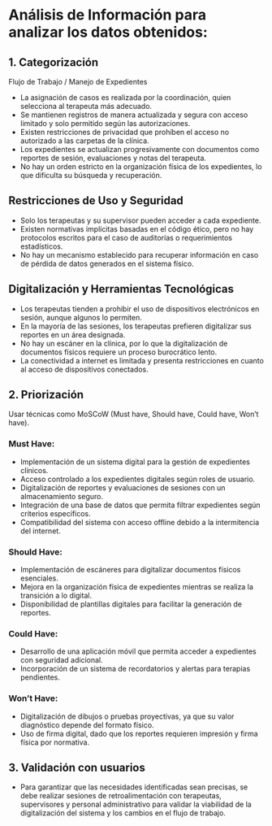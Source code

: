 <!DOCTYPE html>
<html lang="es">
<head>
    <meta charset="UTF-8">
    <meta name="viewport" content="width=device-width, initial-scale=1.0">
    <title>Documentación de Flujo de Trabajo</title>
    <style>
        
  </style>
</head>
<body>
    <h1>Análisis de Información para analizar los datos obtenidos:</h1>

   <h2>1. Categorización</h2>
    <p>Flujo de Trabajo / Manejo de Expedientes</p>
    <ul>
        <li>La asignación de casos es realizada por la coordinación, quien selecciona al terapeuta más adecuado.</li>
        <li>Se mantienen registros de manera actualizada y segura con acceso limitado y solo permitido según las autorizaciones.</li>
        <li>Existen restricciones de privacidad que prohíben el acceso no autorizado a las carpetas de la clínica.</li>
        <li>Los expedientes se actualizan progresivamente con documentos como reportes de sesión, evaluaciones y notas del terapeuta.</li>
        <li>No hay un orden estricto en la organización física de los expedientes, lo que dificulta su búsqueda y recuperación.</li>
    </ul>

   <h2>Restricciones de Uso y Seguridad</h2>
    <ul>
        <li>Solo los terapeutas y su supervisor pueden acceder a cada expediente.</li>
        <li>Existen normativas implícitas basadas en el código ético, pero no hay protocolos escritos para el caso de auditorías o requerimientos estadísticos.</li>
        <li>No hay un mecanismo establecido para recuperar información en caso de pérdida de datos generados en el sistema físico.</li>
    </ul>

   <h2>Digitalización y Herramientas Tecnológicas</h2>
    <ul>
        <li>Los terapeutas tienden a prohibir el uso de dispositivos electrónicos en sesión, aunque algunos lo permiten.</li>
        <li>En la mayoría de las sesiones, los terapeutas prefieren digitalizar sus reportes en un área designada.</li>
        <li>No hay un escáner en la clínica, por lo que la digitalización de documentos físicos requiere un proceso burocrático lento.</li>
        <li>La conectividad a internet es limitada y presenta restricciones en cuanto al acceso de dispositivos conectados.</li>
    </ul>

   <h2>2. Priorización</h2>
    <p>Usar técnicas como MoSCoW (Must have, Should have, Could have, Won’t have).</p>

  <h3 class="must-have">Must Have:</h3>
    <ul>
        <li>Implementación de un sistema digital para la gestión de expedientes clínicos.</li>
        <li>Acceso controlado a los expedientes digitales según roles de usuario.</li>
        <li>Digitalización de reportes y evaluaciones de sesiones con un almacenamiento seguro.</li>
        <li>Integración de una base de datos que permita filtrar expedientes según criterios específicos.</li>
        <li>Compatibilidad del sistema con acceso offline debido a la intermitencia del internet.</li>
    </ul>

  <h3 class="should-have">Should Have:</h3>
    <ul>
        <li>Implementación de escáneres para digitalizar documentos físicos esenciales.</li>
        <li>Mejora en la organización física de expedientes mientras se realiza la transición a lo digital.</li>
        <li>Disponibilidad de plantillas digitales para facilitar la generación de reportes.</li>
    </ul>

   <h3 class="could-have">Could Have:</h3>
    <ul>
        <li>Desarrollo de una aplicación móvil que permita acceder a expedientes con seguridad adicional.</li>
        <li>Incorporación de un sistema de recordatorios y alertas para terapias pendientes.</li>
    </ul>

  <h3 class="wont-have">Won’t Have:</h3>
    <ul>
        <li>Digitalización de dibujos o pruebas proyectivas, ya que su valor diagnóstico depende del formato físico.</li>
        <li>Uso de firma digital, dado que los reportes requieren impresión y firma física por normativa.</li>
    </ul>

   <h2>3. Validación con usuarios</h2>
    <ul>
        <li>Para garantizar que las necesidades identificadas sean precisas, se debe realizar sesiones de retroalimentación con terapeutas, supervisores y personal administrativo para validar la viabilidad de la digitalización del sistema y los cambios en el flujo de trabajo.</li>
    </ul>
</body>
</html>
